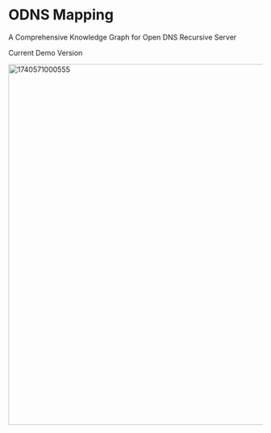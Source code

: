 # ODNS Mapping

A Comprehensive Knowledge Graph for Open DNS Recursive Server

Current Demo Version

<img width="716" alt="1740571000555" src="https://github.com/user-attachments/assets/f21f839d-9592-4042-ab90-b0bbd9578424" />
